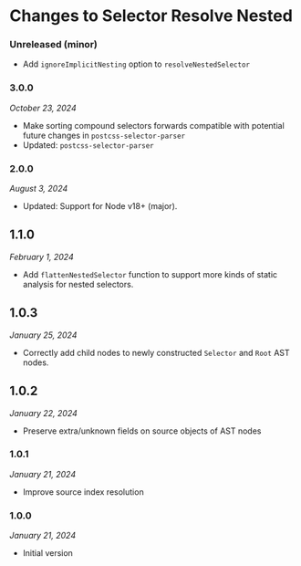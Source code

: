 # Changes to Selector Resolve Nested

### Unreleased (minor)

- Add `ignoreImplicitNesting` option to `resolveNestedSelector`

### 3.0.0

_October 23, 2024_

- Make sorting compound selectors forwards compatible with potential future changes in `postcss-selector-parser`
- Updated: `postcss-selector-parser`

### 2.0.0

_August 3, 2024_

- Updated: Support for Node v18+ (major).

## 1.1.0

_February 1, 2024_

- Add `flattenNestedSelector` function to support more kinds of static analysis for nested selectors.

## 1.0.3

_January 25, 2024_

- Correctly add child nodes to newly constructed `Selector` and `Root` AST nodes.

## 1.0.2

_January 22, 2024_

- Preserve extra/unknown fields on source objects of AST nodes

### 1.0.1

_January 21, 2024_

- Improve source index resolution

### 1.0.0

_January 21, 2024_

- Initial version
